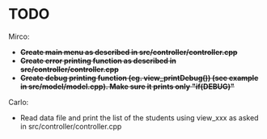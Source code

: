 # TODO

Mirco:
 - <strike><b>Create main menu as described in src/controller/controller.cpp</strike>
 - <strike>Create error printing function as described in src/controller/controller.cpp</strike>
 - <strike>Create debug printing function (eg. view_printDebug()) (see example in src/model/model.cpp). Make sure it prints only "if(DEBUG)"</b></strike>


Carlo:
 - Read data file and print the list of the students using view_xxx as asked in src/controller/controller.cpp

